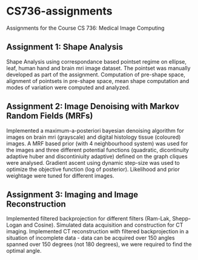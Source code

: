 # CS736-assignments
Assignments for the Course CS 736: Medical Image Computing

## Assignment 1: Shape Analysis

Shape Analysis using correspondance based pointset regime on ellipse, leaf, human hand and brain mri image dataset. The pointset was manually developed as part of the assignment. Computation of pre-shape space, alignment of pointsets in pre-shape space, mean shape computation and modes of variation were computed and analyzed.

## Assignment 2: Image Denoising with Markov Random Fields (MRFs)

Implemented a maximum-a-posteriori bayesian denoising algorithm for images on brain mri (grayscale) and digital histology tissue (coloured) images. A MRF based prior (with 4 neighbourhood system) was used for the images and three different potential functions (quadratic, dicontinuity adaptive huber and discontiniuity adaptive) defined on the graph cliques were analysed. Gradient ascent using dynamic step-size was used to optimize the objective function (log of posterior). Likelihood and prior weightage were tuned for different images. 

## Assignment 3: Imaging and Image Reconstruction

Implemented filtered backprojection for different filters (Ram-Lak, Shepp-Logan and Cosine). Simulated data acquisition and construction for CT imaging. Implemented CT reconstruction with filtered backprojection in a situation of incomplete data -  data can be acquired over 150 angles spanned over 150 degrees (not 180 degrees), we were required to find the optimal angle. 

